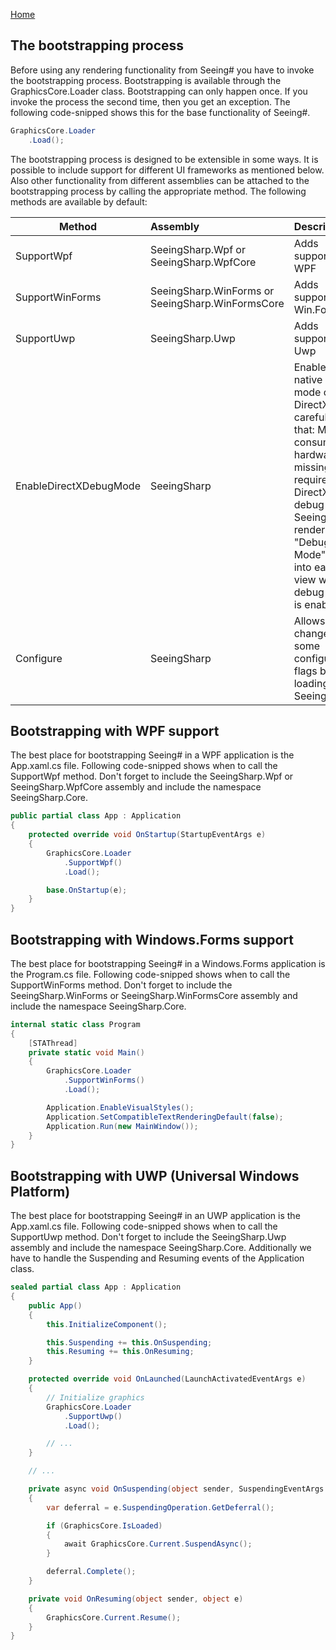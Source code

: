 [Home](../README.md)

## The bootstrapping process
Before using any rendering functionality from Seeing# you have to invoke the bootstrapping process. Bootstrapping is available through the GraphicsCore.Loader class. Bootstrapping can only happen once. If you invoke the process the second time, then you get an exception. The following code-snipped shows this for the base functionality of Seeing#. 

```csharp
GraphicsCore.Loader
    .Load();
```

The bootstrapping process is designed to be extensible in some ways. It is possible to include support for different UI frameworks as mentioned below. Also other functionality from different assemblies can be attached to the bootstrapping process by calling the appropriate method. The following methods are available by default:

|Method                  |Assembly                                          |Description
|------------------------|:-------------------------------------------------|:-----------------------------------
|SupportWpf              |SeeingSharp.Wpf or SeeingSharp.WpfCore            |Adds support for WPF
|SupportWinForms         |SeeingSharp.WinForms or SeeingSharp.WinFormsCore  |Adds support for Win.Forms
|SupportUwp              |SeeingSharp.Uwp                                   |Adds support for Uwp
|EnableDirectXDebugMode  |SeeingSharp                                       |Enables native debug mode of DirectX. Be careful with that: Most of consumer hardware is missing the required DirectX debug dlls. Seeing# renders a "Debug-Mode" hint into each view when debug mode is enabled.
|Configure               |SeeingSharp                                       |Allows to change some configuration flags before loading Seeing#

## Bootstrapping with WPF support
The best place for bootstrapping Seeing# in a WPF application is the App.xaml.cs file. Following code-snipped shows when to call the SupportWpf method. Don't forget to include the SeeingSharp.Wpf or SeeingSharp.WpfCore assembly and include the namespace SeeingSharp.Core.

```csharp
public partial class App : Application
{
    protected override void OnStartup(StartupEventArgs e)
    {
        GraphicsCore.Loader
            .SupportWpf()
            .Load();

        base.OnStartup(e);
    }
}
```

## Bootstrapping with Windows.Forms support
The best place for bootstrapping Seeing# in a Windows.Forms application is the Program.cs file. Following code-snipped shows when to call the SupportWinForms method. Don't forget to include the SeeingSharp.WinForms or SeeingSharp.WinFormsCore assembly and include the namespace SeeingSharp.Core.

```csharp
internal static class Program
{
    [STAThread]
    private static void Main()
    {
        GraphicsCore.Loader
            .SupportWinForms()
            .Load();

        Application.EnableVisualStyles();
        Application.SetCompatibleTextRenderingDefault(false);
        Application.Run(new MainWindow());
    }
}
```
## Bootstrapping with UWP (Universal Windows Platform)
The best place for bootstrapping Seeing# in an UWP application is the App.xaml.cs file. Following code-snipped shows when to call the SupportUwp method. Don't forget to include the SeeingSharp.Uwp assembly and include the namespace SeeingSharp.Core. Additionally we have to handle the Suspending and Resuming events of the Application class.

```csharp
sealed partial class App : Application
{
    public App()
    {
        this.InitializeComponent();

        this.Suspending += this.OnSuspending;
        this.Resuming += this.OnResuming;
    }

    protected override void OnLaunched(LaunchActivatedEventArgs e)
    {
        // Initialize graphics
        GraphicsCore.Loader
            .SupportUwp()
            .Load();

        // ...
    }

    // ...

    private async void OnSuspending(object sender, SuspendingEventArgs e)
    {
        var deferral = e.SuspendingOperation.GetDeferral();

        if (GraphicsCore.IsLoaded)
        {
            await GraphicsCore.Current.SuspendAsync();
        }

        deferral.Complete();
    }

    private void OnResuming(object sender, object e)
    {
        GraphicsCore.Current.Resume();
    }
}
```
